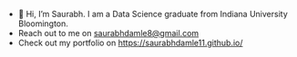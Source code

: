 - 👋 Hi, I’m Saurabh. I am a Data Science graduate from Indiana University Bloomington.
- Reach out to me on saurabhdamle8@gmail.com
- Check out my portfolio on https://saurabhdamle11.github.io/
<!---
saurabhdamle11/saurabhdamle11 is a ✨ special ✨ repository because its `README.md` (this file) appears on your GitHub profile.
You can click the Preview link to take a look at your changes.
--->
